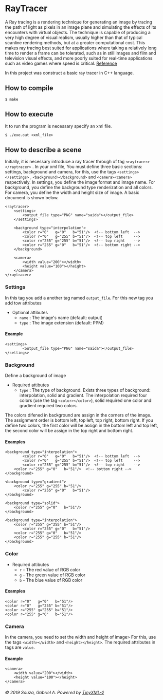 # RayTracer

A Ray tracing is a rendering technique for generating an image by tracing the path of light as pixels in an image plane and simulating the effects of its encounters with virtual objects. The technique is capable of producing a very high degree of visual realism, usually higher than that of typical scanline rendering methods, but at a greater computational cost. This makes ray tracing best suited for applications where taking a relatively long time to render a frame can be tolerated, such as in still images and film and television visual effects, and more poorly suited for real-time applications such as video games where speed is critical. [Reference](https://en.wikipedia.org/wiki/Ray_tracing_(graphics))

In this project was construct a basic ray tracer in C++ language.

## How to compile

~~~~
$ make
~~~~

## How to execute

It to run the program is necessary specify an xml file.

~~~~
$ ./exe.out <xml_file>
~~~~

## How to describe a scene
Initially, it is necessary introduce a ray tracer through of tag `<raytracer></raytracer>` . In your xml file, You must define three basic sections: settings, background and camera, for this, use the tags `<settings></settings>` , `<background></background>` and `<camera><camera>` respectively. In settings, you define the image format and image name. For background, you define the background type renderization and all colors. For camera, you define the width and height size of image. A basic document is shown below.

~~~~
<raytracer>
	<settings>
    	<output_file type="PNG" name="saida"></output_file>
 	</settings>

	<background type="interpolation">
   		<color r="0"   g="0"   b="51"/>  <!-- bottom left  -->
   		<color r="0"   g="255" b="51"/>  <!-- top left     -->
   		<color r="255" g="255" b="51"/>  <!-- top right    -->
   		<color r="255" g="0"   b="51"/>  <!-- bottom right -->
 	</background>

	<camera>
		<width value="200"></width>
		<height value="100"></height>
	</camera>
</raytracer>
~~~~

### Settings

In this tag you add a another tag named `output_file`. For this new tag you add tow attributes

* Optional attibutes
	- `name`  : The image's name (default: output)
	- `type`  : The image extension (default: PPM)
	
#### Example
~~~~
<settings>
    	<output_file type="PNG" name="saida"></output_file>
</settings>
~~~~

### Background

Define a background of image

* Required attibutes
	- `type`  : The type of background. Exists three types of background: interpolation, solid and gradient. The interpolation required four colors (use the tag `<color></color>`), solid required one color and gradient required two colors.

The colors difened in background are assign in the corners of the image. The assignment order is bottom left, top left, top right, bottom right. If you define two colors, the first color will be assign in the bottom left and top left, the second color will be assign in the top right and bottom right. 

#### Examples
~~~~
<background type="interpolation">
      	<color r="0"   g="0"   b="51"/>  <!-- bottom left  -->
      	<color r="0"   g="255" b="51"/>  <!-- top left     -->
      	<color r="255" g="255" b="51"/>  <!-- top right    -->
 	<color r="255" g="0"   b="51"/>  <!-- bottom right -->
</background>
~~~~

~~~~
<background type="gradient">
 	<color r="255" g="255" b="51"/>
      	<color r="255" g="0"   b="51"/>
</background>
~~~~

~~~~
<background type="solid">
	<color r="255" g="0"   b="51"/> 
</background>
~~~~

~~~~
<background type="interpolation">
	<color r="255" g="255" b="51"/>  
      	<color r="255" g="0"   b="51"/>  
	<color r="255" g="0"   b="51"/>
	<color r="255" g="255" b="51"/>
</background>
~~~~

### Color

* Required attibutes
	- `r` - The red value of RGB color
	- `g` - The green value of RGB color
	- `b` - The blue value of RGB color

#### Examples
~~~~
<color r="0"   g="0"   b="51"/> 
<color r="0"   g="255" b="51"/> 
<color r="255" g="255" b="51"/> 
<color r="255" g="0"   b="51"/>  
~~~~

### Camera

In the camera, you need to set the width and height of image> For this, use the tags `<width></width>` and `<height></height>`.
The required attributes in tags are `value`.

#### Example
~~~~
<camera>
	<width value="200"></width>
	<height value="100"></height>
</camera>
~~~~

###### © 2019 Souza, Gabriel A. Powered by [TinyXML-2](https://github.com/leethomason/tinyxml2)
